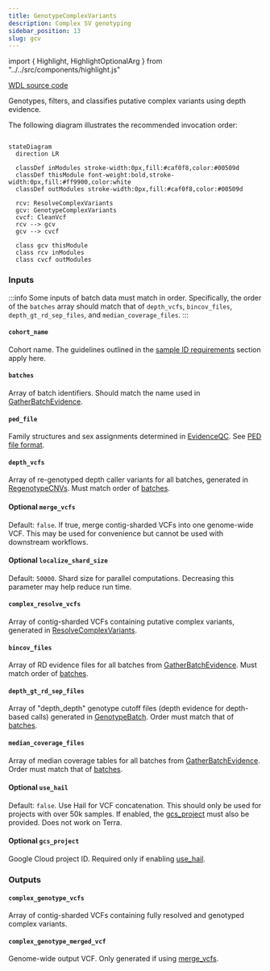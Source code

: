 ```yaml
---
title: GenotypeComplexVariants
description: Complex SV genotyping
sidebar_position: 13
slug: gcv
---
```


import { Highlight, HighlightOptionalArg } from "../../src/components/highlight.js"

[WDL source code](https://github.com/broadinstitute/gatk-sv/blob/main/wdl/GenotypeComplexVariants.wdl)

Genotypes, filters, and classifies putative complex variants using depth evidence.

The following diagram illustrates the recommended invocation order:

```mermaid

stateDiagram
  direction LR
  
  classDef inModules stroke-width:0px,fill:#caf0f8,color:#00509d
  classDef thisModule font-weight:bold,stroke-width:0px,fill:#ff9900,color:white
  classDef outModules stroke-width:0px,fill:#caf0f8,color:#00509d

  rcv: ResolveComplexVariants
  gcv: GenotypeComplexVariants
  cvcf: CleanVcf
  rcv --> gcv
  gcv --> cvcf
  
  class gcv thisModule
  class rcv inModules
  class cvcf outModules
```

### Inputs

:::info
Some inputs of batch data must match in order. Specifically, the order of the `batches` array should match that of
`depth_vcfs`, `bincov_files`, `depth_gt_rd_sep_files`, and `median_coverage_files`.
:::

#### `cohort_name`
Cohort name. The guidelines outlined in the [sample ID requirements](/docs/gs/inputs#sampleids) section apply here.

#### `batches`
Array of batch identifiers. Should match the name used in [GatherBatchEvidence](./gbe#batch).

#### `ped_file`
Family structures and sex assignments determined in [EvidenceQC](./eqc). See [PED file format](/docs/gs/inputs#ped-format).

#### `depth_vcfs`
Array of re-genotyped depth caller variants for all batches, generated in [RegenotypeCNVs](./rgcnvs#regenotyped_depth_vcfs).
Must match order of [batches](#batches).

#### <HighlightOptionalArg>Optional</HighlightOptionalArg>  `merge_vcfs`
Default: `false`. If true, merge contig-sharded VCFs into one genome-wide VCF. This may be used for convenience but cannot be used with
downstream workflows.

#### <HighlightOptionalArg>Optional</HighlightOptionalArg> `localize_shard_size`
Default: `50000`. Shard size for parallel computations. Decreasing this parameter may help reduce run time.

#### `complex_resolve_vcfs`
Array of contig-sharded VCFs containing putative complex variants, generated in [ResolveComplexVariants](./rcv#complex_resolve_vcfs).

#### `bincov_files`
Array of RD evidence files for all batches from [GatherBatchEvidence](./gbe#counts). Must match order of [batches](#batches).

#### `depth_gt_rd_sep_files`
Array of "depth_depth" genotype cutoff files (depth evidence for depth-based calls) generated in
[GenotypeBatch](./gb#trained_genotype___sepcutoff). Order must match that of [batches](#batches).

#### `median_coverage_files`
Array of median coverage tables for all batches from [GatherBatchEvidence](./gbe#median_cov). Order must match that of [batches](#batches).

#### <HighlightOptionalArg>Optional</HighlightOptionalArg> `use_hail`
Default: `false`. Use Hail for VCF concatenation. This should only be used for projects with over 50k samples. If enabled, the
[gcs_project](#optional-gcs_project) must also be provided. Does not work on Terra.

#### <HighlightOptionalArg>Optional</HighlightOptionalArg> `gcs_project`
Google Cloud project ID. Required only if enabling [use_hail](#optional-use_hail).

### Outputs

#### `complex_genotype_vcfs`
Array of contig-sharded VCFs containing fully resolved and genotyped complex variants.

#### `complex_genotype_merged_vcf`
Genome-wide output VCF. Only generated if using [merge_vcfs](#optional--merge_vcfs).
